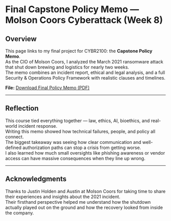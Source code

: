 # Final Capstone Policy Memo — Molson Coors Cyberattack (Week 8)

## Overview
This page links to my final project for CYBR2100: the **Capstone Policy Memo**.  
As the CIO of Molson Coors, I analyzed the March 2021 ransomware attack that shut down brewing and logistics for nearly two weeks.  
The memo combines an incident report, ethical and legal analysis, and a full Security & Operations Policy Framework with realistic clauses and timelines.  

**File:** [Download Final Policy Memo (PDF)](/files/CYBR2100_FinalPolicyMemo_HoldenClayton.pdf)  

---

## Reflection
This course tied everything together — law, ethics, AI, bioethics, and real-world incident response.  
Writing this memo showed how technical failures, people, and policy all connect.  
The biggest takeaway was seeing how clear communication and well-defined authorization paths can stop a crisis from getting worse.  
I also learned how much small oversights like phishing awareness or vendor access can have massive consequences when they line up wrong.  

---

## Acknowledgments
Thanks to Justin Holden and Austin at Molson Coors for taking time to share their experiences and insights about the 2021 incident.  
Their firsthand perspective helped me understand how the shutdown actually played out on the ground and how the recovery looked from inside the company.  
